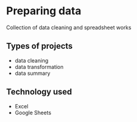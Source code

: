 # Preparing data

Collection of data cleaning and spreadsheet works

## Types of projects

- data cleaning
- data transformation
- data summary

## Technology used

- Excel
- Google Sheets
